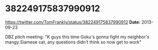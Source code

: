 # 382249175837990912
https://twitter.com/TomFrankly/status/382249175837990912
**Date:** 2013-09-23

DBZ pitch meeting: "K guys this time Goku's gonna fight my neighbor's mangy Siamese cat, any questions didn't think so now get to work"
